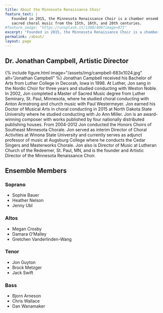 ```yaml
---
title: About the Minnesota Renaissance Choir
feature_text: |
   Founded in 2015, the Minnesota Renaissance Choir is a chamber ensemble specializing in the performance of 
   sacred choral music from the 15th, 16th, and 20th centuries.
#feature_image: "https://unsplash.it/1300/400?image=971"
excerpt: "Founded in 2015, the Minnesota Renaissance Choir is a chamber ensemble specializing in the performance of sacred choral music from the 15th, 16th, and 20th centuries."
permalink: /about/
layout: page
---
```


## Dr. Jonathan Campbell, Artistic Director

{% include figure.html image="/assets/img/campbell-683x1024.jpg" alt="Jonathan Campbell" %}
Jonathan Campbell received his Bachelor of Arts from Luther College in Decorah, Iowa in 1998. 
At Luther, Jon sang in the Nordic Choir for three years and studied conducting with 
Weston Noble. In 2002, Jon completed a Master of Sacred Music degree from Luther Seminary, 
St. Paul, Minnesota, where he studied choral conducting with Anton Armstrong and church 
music with Paul Westermeyer. Jon earned his Doctor of Musical Arts in choral conducting 
in 2015 at North Dakota State University where he studied conducting with Jo Ann Miller. 
Jon is an award-winning composer with works published by four nationally distributed 
publishing houses. From 2004-2012 Jon conducted the Honors Choirs of Southeast Minnesota 
Chorale. Jon served as interim Director of Choral Activities at Winona State University 
and currently serves as adjunct professor of music at Augsburg College where he conducts 
the Cedar Singers and Masterworks Chorale. Jon also is Director of Music at Lutheran 
Church of the Redeemer, St. Paul, MN, and is the founder and Artistic Director of the 
Minnesota Renaissance Choir.


## Ensemble Members

### Soprano 

- Sophie Bauer
- Heather Nelson
- Jenny Ubl

### Altos

- Megan Crosby
- Damara O’Malley
- Gretchen Vanderlinden-Wang

### Tenor

- Jon Guyton
- Brock Metzger
- Jack Swift

### Bass

- Bjorn Arneson
- Chris Wallace
- Dan Wanamaker
